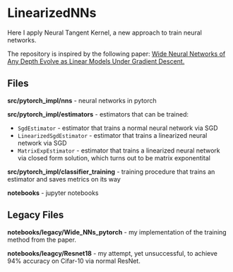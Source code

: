 # LinearizedNNs

Here I apply Neural Tangent Kernel, a new approach to train neural networks.

The repository is inspired by the following paper: [Wide Neural Networks of Any Depth Evolve as Linear Models Under Gradient
Descent.](https://arxiv.org/abs/1902.06720)

## Files

**src/pytorch_impl/nns**        - neural networks in pytorch

**src/pytorch_impl/estimators** - estimators that can be trained:
* `SgdEstimator` - estimator that trains a normal neural network via SGD
* `LinearizedSgdEstimator`        - estimator that trains a linearized neural network via SGD
* `MatrixExpEstimator`            - estimator that trains a linearized neural network via closed form solution, which turns out to be matrix exponentital

**src/pytorch_impl/classifier_training** - training procedure that trains an estimator and saves metrics on its way 

**notebooks** - jupyter notebooks 

## Legacy Files

**notebooks/legacy/Wide_NNs_pytorch** - my implementation of the training method from the paper.


**notebooks/leagcy/Resnet18** - my attempt, yet unsuccessful, to achieve 94% accuracy on Cifar-10 via normal ResNet.

